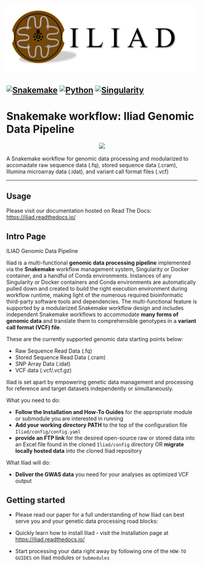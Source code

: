 <snippet>
  <content>

<p align="left">
  <img width="496"  src="docs/readme-img/ILIAD-logo.png" alt="Iliad logo">
</p>


[![Snakemake](https://img.shields.io/badge/snakemake-â‰¥6.3.0-green.svg)](https://snakemake.github.io)
[![Python](https://img.shields.io/badge/python-â‰¥3.8.0-brightgreen.svg)](https://python.org)
[![Singularity](https://img.shields.io/badge/Singularity-â‰¥3.6.4-blue.svg)](https://docs.sylabs.io/guides/3.6/user-guide/introduction.html)
---------

# Snakemake workflow: Iliad Genomic Data Pipeline
<p align="center">
  <img src="https://github.com/ncherric/Iliad/blob/main/docs/readme-img/Iliad-Figure1-forReadTheDocs.png?raw=true">
</p>


A Snakemake workflow for genomic data processing and modularized to accomadate raw sequence data (.fq), stored sequence data (.cram), Illumina microarray data (.idat), and variant call format files (.vcf)

---------
## Usage

Please visit our documentation hosted on Read The Docs: https://iliad.readthedocs.io/

## Intro Page

ILIAD Genomic Data Pipeline

Iliad is a multi-functional **genomic data processing pipeline** implemented via the **Snakemake** workflow management system, Singularity or Docker container, 
and a handful of Conda environments.
Instances of any Singularity or Docker containers and Conda environments are automatically pulled down and 
created to build the right execution environment during workflow runtime, making light of the numerous required bioinformatic third-party software tools and dependencies.
The multi-functional feature is supported by a modularized Snakemake workflow design and includes independent Snakemake workflows to accommodate 
**many forms of genomic data** and translate them to comprehensible genotypes in a **variant call format (VCF) file**.

These are the currently supported genomic data starting points below:

* Raw Sequence Read Data (.fq)
* Stored Sequence Read Data (.cram)
* SNP Array Data (.idat)
* VCF data (.vcf/.vcf.gz)

Iliad is set apart by empowering genetic data management and processing for reference and target datasets independently or simultaneously.

What you need to do:

* **Follow the Installation and How-To Guides** for the appropriate module or submodule you are interested in running
* **Add your working directory PATH** to the top of the configuration file ``Iliad/config/config.yaml``
* **provide an FTP link** for the desired open-source raw or stored data into an Excel file found in the cloned ``Iliad/config`` directory OR **migrate locally hosted data** into the cloned Iliad repository

What Iliad will do:

* **Deliver the GWAS data** you need for your analyses as optimized VCF output

## Getting started

* Please read our paper for a full understanding of how Iliad can best serve you and your genetic data processing road blocks: 

* Quickly learn how to install Iliad - visit the Installation page at  https://iliad.readthedocs.io/

* Start processing your data right away by following one of the `HOW-TO GUIDES` on Iliad modules or `Submodules`

